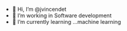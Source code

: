 - 👋 Hi, I’m @jvincendet
- 👀 I’m working in Software development
- 🌱 I’m currently learning ...machine learning
<!---
jvincendet/jvincendet is a ✨ special ✨ repository because its `README.md` (this file) appears on your GitHub profile.
You can click the Preview link to take a look at your changes.
--->
